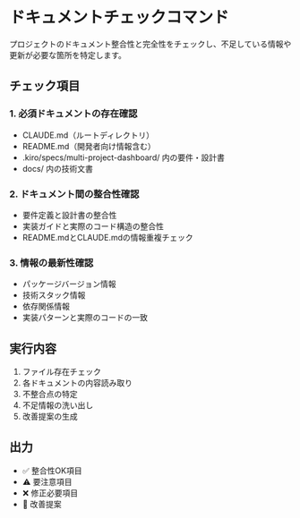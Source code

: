 # ドキュメントチェックコマンド

プロジェクトのドキュメント整合性と完全性をチェックし、不足している情報や更新が必要な箇所を特定します。

## チェック項目

### 1. 必須ドキュメントの存在確認
- CLAUDE.md（ルートディレクトリ）
- README.md（開発者向け情報含む）
- .kiro/specs/multi-project-dashboard/ 内の要件・設計書
- docs/ 内の技術文書

### 2. ドキュメント間の整合性確認
- 要件定義と設計書の整合性
- 実装ガイドと実際のコード構造の整合性
- README.mdとCLAUDE.mdの情報重複チェック

### 3. 情報の最新性確認
- パッケージバージョン情報
- 技術スタック情報
- 依存関係情報
- 実装パターンと実際のコードの一致

## 実行内容

1. ファイル存在チェック
2. 各ドキュメントの内容読み取り
3. 不整合点の特定
4. 不足情報の洗い出し
5. 改善提案の生成

## 出力

- ✅ 整合性OK項目
- ⚠️  要注意項目  
- ❌ 修正必要項目
- 📝 改善提案